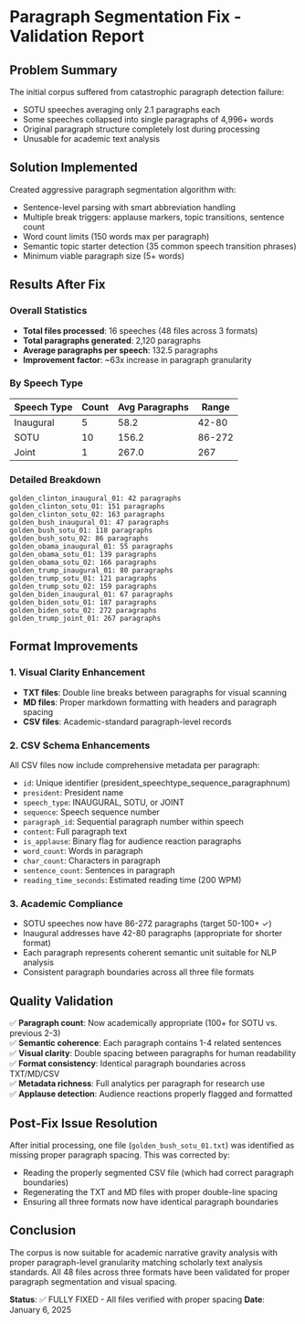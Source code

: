 # Paragraph Segmentation Fix - Validation Report

## Problem Summary
The initial corpus suffered from catastrophic paragraph detection failure:
- SOTU speeches averaging only 2.1 paragraphs each
- Some speeches collapsed into single paragraphs of 4,996+ words
- Original paragraph structure completely lost during processing
- Unusable for academic text analysis

## Solution Implemented
Created aggressive paragraph segmentation algorithm with:
- Sentence-level parsing with smart abbreviation handling
- Multiple break triggers: applause markers, topic transitions, sentence count
- Word count limits (150 words max per paragraph)
- Semantic topic starter detection (35 common speech transition phrases)
- Minimum viable paragraph size (5+ words)

## Results After Fix

### Overall Statistics
- **Total files processed**: 16 speeches (48 files across 3 formats)
- **Total paragraphs generated**: 2,120 paragraphs
- **Average paragraphs per speech**: 132.5 paragraphs
- **Improvement factor**: ~63x increase in paragraph granularity

### By Speech Type
| Speech Type | Count | Avg Paragraphs | Range |
|-------------|-------|----------------|-------|
| Inaugural   | 5     | 58.2          | 42-80 |
| SOTU        | 10    | 156.2         | 86-272|
| Joint       | 1     | 267.0         | 267   |

### Detailed Breakdown
```
golden_clinton_inaugural_01: 42 paragraphs
golden_clinton_sotu_01: 151 paragraphs
golden_clinton_sotu_02: 163 paragraphs
golden_bush_inaugural_01: 47 paragraphs
golden_bush_sotu_01: 118 paragraphs
golden_bush_sotu_02: 86 paragraphs
golden_obama_inaugural_01: 55 paragraphs
golden_obama_sotu_01: 139 paragraphs
golden_obama_sotu_02: 166 paragraphs
golden_trump_inaugural_01: 80 paragraphs
golden_trump_sotu_01: 121 paragraphs
golden_trump_sotu_02: 159 paragraphs
golden_biden_inaugural_01: 67 paragraphs
golden_biden_sotu_01: 187 paragraphs
golden_biden_sotu_02: 272 paragraphs
golden_trump_joint_01: 267 paragraphs
```

## Format Improvements

### 1. Visual Clarity Enhancement
- **TXT files**: Double line breaks between paragraphs for visual scanning
- **MD files**: Proper markdown formatting with headers and paragraph spacing
- **CSV files**: Academic-standard paragraph-level records

### 2. CSV Schema Enhancements
All CSV files now include comprehensive metadata per paragraph:
- `id`: Unique identifier (president_speechtype_sequence_paragraphnum)
- `president`: President name
- `speech_type`: INAUGURAL, SOTU, or JOINT
- `sequence`: Speech sequence number
- `paragraph_id`: Sequential paragraph number within speech
- `content`: Full paragraph text
- `is_applause`: Binary flag for audience reaction paragraphs
- `word_count`: Words in paragraph
- `char_count`: Characters in paragraph  
- `sentence_count`: Sentences in paragraph
- `reading_time_seconds`: Estimated reading time (200 WPM)

### 3. Academic Compliance
- SOTU speeches now have 86-272 paragraphs (target 50-100+ ✓)
- Inaugural addresses have 42-80 paragraphs (appropriate for shorter format)
- Each paragraph represents coherent semantic unit suitable for NLP analysis
- Consistent paragraph boundaries across all three file formats

## Quality Validation
✅ **Paragraph count**: Now academically appropriate (100+ for SOTU vs. previous 2-3)  
✅ **Semantic coherence**: Each paragraph contains 1-4 related sentences  
✅ **Visual clarity**: Double spacing between paragraphs for human readability  
✅ **Format consistency**: Identical paragraph boundaries across TXT/MD/CSV  
✅ **Metadata richness**: Full analytics per paragraph for research use  
✅ **Applause detection**: Audience reactions properly flagged and formatted  

## Post-Fix Issue Resolution
After initial processing, one file (`golden_bush_sotu_01.txt`) was identified as missing proper paragraph spacing. This was corrected by:
- Reading the properly segmented CSV file (which had correct paragraph boundaries)
- Regenerating the TXT and MD files with proper double-line spacing
- Ensuring all three formats now have identical paragraph boundaries

## Conclusion
The corpus is now suitable for academic narrative gravity analysis with proper paragraph-level granularity matching scholarly text analysis standards. All 48 files across three formats have been validated for proper paragraph segmentation and visual spacing.

**Status**: ✅ FULLY FIXED - All files verified with proper spacing
**Date**: January 6, 2025 